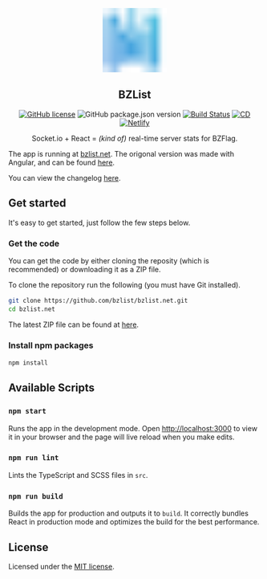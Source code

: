 <div align="center">

[<img src="logo.svg" height="128">](https://bzlist.net)

## BZList

[![GitHub license](https://img.shields.io/github/license/bzlist/bzlist.net.svg)](https://github.com/bzlist/bzlist.net/blob/master/LICENSE)
![GitHub package.json version](https://img.shields.io/github/package-json/v/bzlist/bzlist.net)
[![Build Status](https://travis-ci.org/bzlist/bzlist.net.svg?branch=master)](https://travis-ci.org/bzlist/bzlist.net)
[![CD](https://github.com/bzlist/bzlist.net/workflows/CD/badge.svg)](https://github.com/bzlist/bzlist.net/actions?query=workflow%3ACD)
[![Netlify](https://img.shields.io/netlify/6aaaa6f8-575a-4432-a0b3-5402a2b4fb34)](https://bzlist.net)
<!--[![IRC #bzlist](https://img.shields.io/badge/IRC-%23bzlist-blue.svg)](http://webchat.freenode.net/?channels=#bzlist)-->

Socket.io + React = *(kind of)* real-time server stats for BZFlag.

</div>

The app is running at [bzlist.net](https://bzlist.net). The origonal version was made with Angular, and can be found [here](https://github.com/bzlist/bzlist.net-old).

You can view the changelog [here](CHANGELOG.md).

## Get started

It's easy to get started, just follow the few steps below.

### Get the code

You can get the code by either cloning the reposity (which is recommended) or downloading it as a ZIP file.

To clone the repository run the following (you must have Git installed).
```sh
git clone https://github.com/bzlist/bzlist.net.git
cd bzlist.net
```

The latest ZIP file can be found at [here](https://github.com/bzlist/bzlist.net/archive/master.zip).

### Install npm packages

```sh
npm install
```

## Available Scripts

### `npm start`

Runs the app in the development mode. Open [http://localhost:3000](http://localhost:3000) to view it in your browser and the page will live reload when you make edits.

### `npm run lint`

Lints the TypeScript and SCSS files in `src`.

### `npm run build`

Builds the app for production and outputs it to `build`. It correctly bundles React in production mode and optimizes the build for the best performance.

## License

Licensed under the [MIT license](LICENSE).
